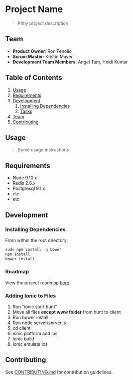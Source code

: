 # Project Name

> Pithy project description

## Team

  - __Product Owner__: Ron Fenolio
  - __Scrum Master__: Kristin Mayer
  - __Development Team Members__: Angel Tam, Heidi Kumar

## Table of Contents

1. [Usage](#Usage)
1. [Requirements](#requirements)
1. [Development](#development)
    1. [Installing Dependencies](#installing-dependencies)
    1. [Tasks](#tasks)
1. [Team](#team)
1. [Contributing](#contributing)

## Usage

> Some usage instructions

## Requirements

- Node 0.10.x
- Redis 2.6.x
- Postgresql 9.1.x
- etc
- etc

## Development

### Installing Dependencies

From within the root directory:

```sh
sudo npm install -g bower
npm install
bower install
```

### Roadmap

View the project roadmap [here](https://github.com/jocular-jaguars/Thesis/issues)

### Adding Ionic to Files

1. Run "ionic start hunt"
1. Move all files **except www folder** from hunt to client
1. Run bower install
1. Run node server/server.js
1. cd client
1. ionic platform add ios
1. ionic build
1. ionic emulate ios

## Contributing

See [CONTRIBUTING.md](CONTRIBUTING.md) for contribution guidelines.
